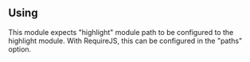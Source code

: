 ## Using

This module expects "highlight" module path to be configured to the highlight module.  With RequireJS, this can be configured in the "paths" option.
